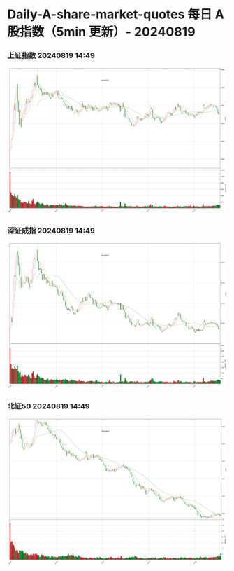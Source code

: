 
# Daily-A-share-market-quotes 每日 A 股指数（5min 更新）- 20240819

### 上证指数 20240819 14:49
![](./fig/2024/8/20240819-sh000001.png)

### 深证成指 20240819 14:49
![](./fig/2024/8/20240819-sz399001.png)

### 北证50 20240819 14:49
![](./fig/2024/8/20240819-bj899050.png)
